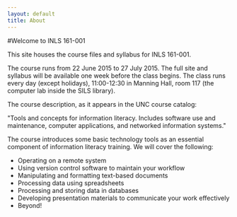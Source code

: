 ```yaml
---
layout: default
title: About
---
```


#Welcome to INLS 161-001

This site houses the course files and syllabus for INLS 161-001.

The course runs from 22 June 2015 to 27 July 2015. 
The full site and syllabus will be available one week before the class begins. 
The class runs every day (except holidays), 11:00-12:30 in Manning Hall, room 117 (the computer lab inside the SILS library).

The course description, as it appears in the UNC course catalog:

"Tools and concepts for information literacy. Includes software use and maintenance, computer applications, and networked information systems."

The course introduces some basic technology tools as an essential component of information literacy training. 
We will cover the following:

-	Operating on a remote system
-	Using version control software to maintain your workflow
-	Manipulating and formatting text-based documents
-	Processing data using spreadsheets
-	Processing and storing data in databases
-	Developing presentation materials to communicate your work effectively
-	Beyond!